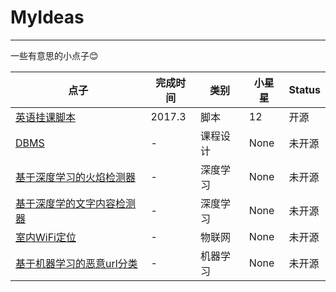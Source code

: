# MyIdeas
---

一些有意思的小点子😊

| 点子 | 完成时间 | 类别 | 小星星 | Status
--- | --- | --- | --- | ---
|[英语挂课脚本](https://github.com/ETCartman/Class_Npels) | 2017.3 | 脚本 | 12 | 开源
|[DBMS](https://github.com/ETCartman/RainBowSql) | - | 课程设计 | None | 未开源
|[基于深度学习的火焰检测器](https://github.com/ShanKeAI/Forest-Fire-Detector) | - | 深度学习 | None | 未开源
|[基于深度学的文字内容检测器](https://github.com/ShanKeAI/ContentRnn) | - | 深度学习 | None|未开源
|[室内WiFi定位](https://github.com/ShanKeAI/WiFi-Positioning) | - | 物联网 | None |未开源
|[基于机器学习的恶意url分类](https://github.com/ShanKeAI/UrlWatcher) | - | 机器学习 | None | 未开源
